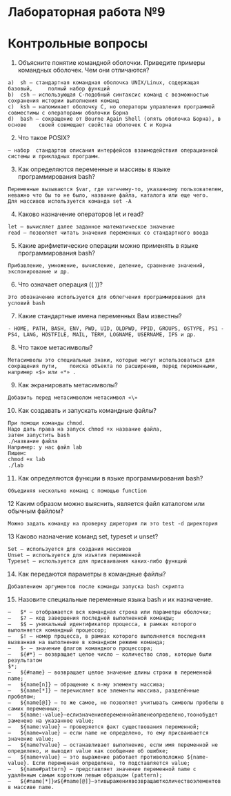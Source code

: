 # Лабораторная работа №9
# Контрольные вопросы
1. Объясните понятие командной оболочки. Приведите примеры командных оболочек. Чем они отличаются?
``` 
a)	sh — стандартная командная оболочка UNIX/Linux, содержащая базовый, 	полный набор функций
b)	csh — использующая С-подобный синтаксис команд с возможностью 	сохранения истории выполнения команд
c)	ksh — напоминает оболочку С, но операторы управления программой 	совместимы с операторами оболочки Борна
d)	bash — сокращение от Bourne Again Shell (опять оболочка Борна), в основе 	своей совмещает свойства оболочек С и Корна
```
2. Что такое POSIX?
```
— набор  стандартов описания интерфейсов взаимодействия операционной системы и прикладных программ.
```
3. Как определяются переменные и массивы в языке программирования bash?
```
Переменные вызываются $var, где var=чему-то, указанному пользователем, неважно что бы то не было, название файла, каталога или еще чего.
Для массивов используется команда set -A
```
4. Каково назначение операторов let и read?
```
let — вычисляет далее заданное математическое значение
read — позволяет читать значения переменных со стандартного ввода
```
5. Какие арифметические операции можно применять в языке программирования bash?
```
Прибавление, умножение, вычисление, деление, сравнение значений, экспонирование и др.
```
6. Что означает операция (( ))?
```
Это обозначение используется для облегчения программирования для условий bash 
```
7. Какие стандартные имена переменных Вам известны?
```
- HOME, PATH, BASH, ENV, PWD, UID, OLDPWD, PPID, GROUPS, OSTYPE, PS1 - PS4, LANG, HOSTFILE, MAIL, TERM, LOGNAME, USERNAME, IFS и др.
```
8. Что такое метасимволы?
```
Метасимволы это специальные знаки, которые могут использоваться для сокращения пути, 	поиска объекта по расширению, перед переменными, например «$» или «*» .
```
9. Как экранировать метасимволы?
```
Добавить перед метасимволом метасимвол «\»
```
10. Как создавать и запускать командные файлы?
```
При помощи команды chmod.
Надо дать права на запуск chmod +x название файла,
затем запустить bash
./название файла
Например: у нас файл lab
Пишем: 
chmod +x lab
./lab
```
11. Как определяются функции в языке программирования bash?
```
Объединяя несколько команд с помощью function
```
12 Каким образом можно выяснить, является файл каталогом или обычным файлом?
```
Можно задать команду на проверку диретория ли это test -d директория
```
13 Каково назначение команд set, typeset и unset?
```
Set — используется для создания массивов
Unset — используется для изъятия переменной
Typeset — используется для присваивания каких-либо функций
```

14. Как передаются параметры в командные файлы?
```
Добавлением аргументов после команды запуска bash скрипта
```
15. Назовите специальные переменные языка bash и их назначение. 
```
–	$* — отображается вся командная строка или параметры оболочки;
–	$? — код завершения последней выполненной команды;
–	$$ — уникальный идентификатор процесса, в рамках которого выполняется командный процессор;
–	$! — номер процесса, в рамках которого выполняется последняя вызванная на выполнение в командном режиме команда;
–	$- — значение флагов командного процессора;
–	${#*} — возвращает целое число — количество слов, которые были результатом
$*;
–	${#name} — возвращает целое значение длины строки в переменной name;
–	${name[n]} — обращение к n-му элементу массива;
–	${name[*]} — перечисляет все элементы массива, разделённые пробелом;
–	${name[@]} — то же самое, но позволяет учитывать символы пробелы в самих переменных;
–	${name:-value}—еслизначениепеременнойnameнеопределено,тоонобудет заменено на указанное value;
–	${name:value} — проверяется факт существования переменной;
–	${name=value} — если name не определено, то ему присваивается значение value;
–	${name?value} — останавливает выполнение, если имя переменной не определено, и выводит value как сообщение об ошибке;
–	${name+value} — это выражение работает противоположно ${name-value}. Если переменная определена, то подставляется value;
–	${name#pattern} — представляет значение переменной name с удалённым самым коротким левым образцом (pattern);
–	${#name[*]}и${#name[@]}—этивыражениявозвращаютколичествоэлементов в массиве name.
```
